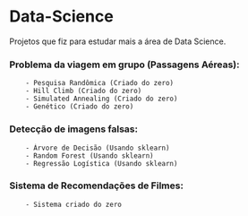 # Data-Science

Projetos que fiz para estudar mais a área de Data Science.

### Problema da viagem em grupo (Passagens Aéreas):
        - Pesquisa Randômica (Criado do zero)
        - Hill Climb (Criado do zero)
        - Simulated Annealing (Criado do zero)
        - Genético (Criado do zero)

### Detecção de imagens falsas:
        - Árvore de Decisão (Usando sklearn)
        - Random Forest (Usando sklearn)
        - Regressão Logística (Usando sklearn)

### Sistema de Recomendações de Filmes:
        - Sistema criado do zero
